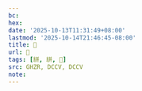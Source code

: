 ```yaml
---
bc:
hex:
date: '2025-10-13T11:31:49+08:00'
lastmod: '2025-10-14T21:46:45-08:00'
title: 󰪰
url: 󰪰
tags: [絣, 絣, 𦴏]
src: GHZR, DCCV, DCCV
note:
---
```

